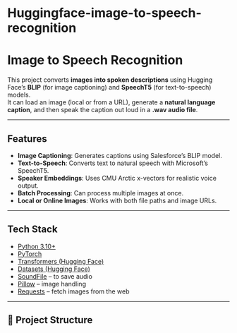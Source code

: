 ﻿# Huggingface-image-to-speech-recognition

# Image to Speech Recognition

This project converts **images into spoken descriptions** using Hugging Face’s **BLIP** (for image captioning) and **SpeechT5** (for text-to-speech) models.  
It can load an image (local or from a URL), generate a **natural language caption**, and then speak the caption out loud in a **.wav audio file**.

---

## Features
-  **Image Captioning**: Generates captions using Salesforce’s BLIP model.  
-  **Text-to-Speech**: Converts text to natural speech with Microsoft’s SpeechT5.  
-  **Speaker Embeddings**: Uses CMU Arctic x-vectors for realistic voice output.  
-  **Batch Processing**: Can process multiple images at once.  
-  **Local or Online Images**: Works with both file paths and image URLs.  

---

##  Tech Stack
- [Python 3.10+](https://www.python.org/)  
- [PyTorch](https://pytorch.org/)  
- [Transformers (Hugging Face)](https://huggingface.co/docs/transformers/)  
- [Datasets (Hugging Face)](https://huggingface.co/docs/datasets/)  
- [SoundFile](https://pysoundfile.readthedocs.io/) – to save audio  
- [Pillow](https://pillow.readthedocs.io/) – image handling  
- [Requests](https://requests.readthedocs.io/) – fetch images from the web  

---

## 📂 Project Structure
